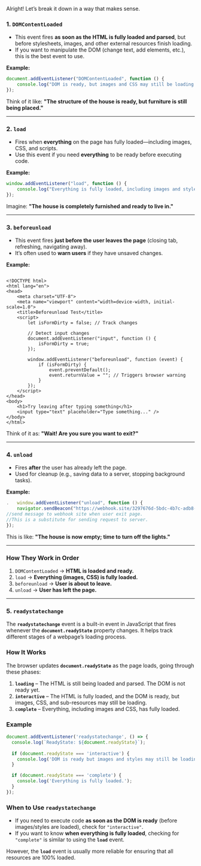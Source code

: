 Alright! Let’s break it down in a way that makes sense.

### **1. `DOMContentLoaded`**

- This event fires **as soon as the HTML is fully loaded and parsed**, but before stylesheets, images, and other external resources finish loading.
- If you want to manipulate the DOM (change text, add elements, etc.), this is the best event to use.

**Example:**

```javascript
document.addEventListener("DOMContentLoaded", function () {
    console.log("DOM is ready, but images and CSS may still be loading.");
});
```

Think of it like: **"The structure of the house is ready, but furniture is still being placed."**

---

### **2. `load`**

- Fires when **everything** on the page has fully loaded—including images, CSS, and scripts.
- Use this event if you need **everything** to be ready before executing code.

**Example:**

```javascript
window.addEventListener("load", function () {
    console.log("Everything is fully loaded, including images and styles.");
});
```

Imagine: **"The house is completely furnished and ready to live in."**

---

### **3. `beforeunload`**

- This event fires **just before the user leaves the page** (closing tab, refreshing, navigating away).
- It’s often used to **warn users** if they have unsaved changes.

**Example:**

```

<!DOCTYPE html>
<html lang="en">
<head>
    <meta charset="UTF-8">
    <meta name="viewport" content="width=device-width, initial-scale=1.0">
    <title>Beforeunload Test</title>
    <script>
        let isFormDirty = false; // Track changes

        // Detect input changes
        document.addEventListener("input", function () {
            isFormDirty = true;
        });

        window.addEventListener("beforeunload", function (event) {
            if (isFormDirty) {
                event.preventDefault();
                event.returnValue = ""; // Triggers browser warning
            }
        });
    </script>
</head>
<body>
    <h1>Try leaving after typing something</h1>
    <input type="text" placeholder="Type something..." />
</body>
</html>
```

Think of it as: **"Wait! Are you sure you want to exit?"**

---

### **4. `unload`**

- Fires **after** the user has already left the page.
- Used for cleanup (e.g., saving data to a server, stopping background tasks).

**Example:**

```javascript
.   window.addEventListener("unload", function () {
    navigator.sendBeacon("https://webhook.site/3297676d-5bdc-4b7c-adb8-29c2ade37b60", data); 
//send message to webhook site when user exit page.
//This is a substitute for sending request to server.
});
```

This is like: **"The house is now empty; time to turn off the lights."**

---

### **How They Work in Order**

1. `DOMContentLoaded` → **HTML is loaded and ready.**
2. `load` → **Everything (images, CSS) is fully loaded.**
3. `beforeunload` → **User is about to leave.**
4. `unload` → **User has left the page.**

---

### 5. **`readystatechange`** 

The **`readystatechange`** event is a built-in event in JavaScript that fires whenever the **`document.readyState`** property changes. It helps track different stages of a webpage’s loading process.

### How It Works

The browser updates **`document.readyState`** as the page loads, going through these phases:

1. **`loading`** – The HTML is still being loaded and parsed. The DOM is not ready yet.
2. **`interactive`** – The HTML is fully loaded, and the DOM is ready, but images, CSS, and sub-resources may still be loading.
3. **`complete`** – Everything, including images and CSS, has fully loaded.

### Example

```javascript
document.addEventListener('readystatechange', () => {
  console.log(`ReadyState: ${document.readyState}`);
  
  if (document.readyState === 'interactive') {
    console.log('DOM is ready but images and styles may still be loading.');
  }

  if (document.readyState === 'complete') {
    console.log('Everything is fully loaded.');
  }
});
```

### When to Use `readystatechange`

- If you need to execute code **as soon as the DOM is ready** (before images/styles are loaded), check for `"interactive"`.
- If you want to know **when everything is fully loaded**, checking for `"complete"` is similar to using the **`load`** event.

However, the **`load`** event is usually more reliable for ensuring that all resources are 100% loaded.